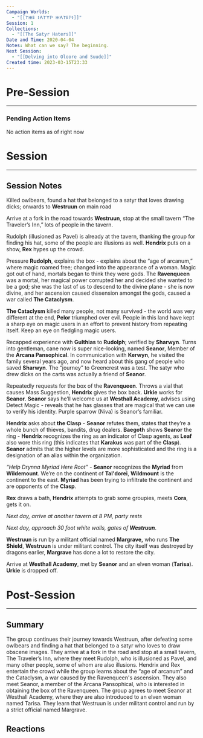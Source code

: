 ```yaml
---
Campaign Worlds:
  - "[[𐌕𐋅𐌄 𐌔𐌀𐌕𐌙𐌐 𐋅𐌀𐌕𐌄𐌐𐌔]]"
Session: 1
Collections:
  - "[[The Satyr Haters]]"
Date and Time: 2020-04-04
Notes: What can we say? The beginning.
Next Session:
  - "[[Delving into Oloore and Suude]]"
Created time: 2023-03-15T23:33
---
```

  

# Pre-Session

---

### Pending Action Items

No action items as of right now

# Session

---

## Session Notes

Killed owlbears, found a hat that belonged to a satyr that loves drawing dicks; onwards to **Westruun** on main road

Arrive at a fork in the road towards **Westruun**, stop at the small tavern “The Traveler’s Inn,” lots of people in the tavern.

Rudolph (illusioned as Pavel) is already at the tavern, thanking the group for finding his hat, some of the people are illusions as well. **Hendrix** puts on a show, **Rex** hypes up the crowd.

Pressure **Rudolph**, explains the box - explains about the “age of arcanum,” where magic roamed free; changed into the appearance of a woman. Magic got out of hand, mortals began to think they were gods. The **Ravenqueen** was a mortal, her magical power corrupted her and decided she wanted to be a god; she was the last of us to descend to the divine plane - she is now divine, and her ascension caused dissension amongst the gods, caused a war called **The Cataclysm**.

**The Cataclysm** killed many people, not many survived - the world was very different at the end, **Pelor** triumphed over evil. People in this land have kept a sharp eye on magic users in an effort to prevent history from repeating itself. Keep an eye on fledgling magic users.

Recapped experience with **Gulthias** to **Rudolph**; verified by **Sharwyn**. Turns into gentleman, cane now is super nice-looking, named **Seanor**, Member of the **Arcana Pansophical**. In communication with **Kerwyn**, he visited the family several years ago, and now heard about this gang of people who saved **Sharwyn**. The “journey” to Greencrest was a test. The satyr who drew dicks on the carts was actually a friend of **Seanor**.

Repeatedly requests for the box of the **Ravenqueen**. Throws a vial that causes Mass Suggestion, **Hendrix** gives the box back. **Urkie** works for **Seanor**. **Seanor** says he’ll welcome us at **Westhall Academy**, advises using Detect Magic - reveals that he has glasses that are magical that we can use to verify his identity. Purple sparrow (Niva) is Seanor’s familiar.

**Hendrix** asks about **the Clasp** - **Seanor** refutes them, states that they’re a whole bunch of thieves, bandits, drug dealers. **Baegoth** shows **Seanor** the ring - **Hendrix** recognizes the ring as an indicator of Clasp agents, as **Leaf** also wore this ring (this indicates that **Karakus** was part of the **Clasp**). **Seanor** admits that the higher levels are more sophisticated and the ring is a designation of an alias within the organization.

_“Help Drynna Myriad Here Root”_ - **Seanor** recognizes the **Myriad** from **Wildemount**. We’re on the continent of **Tal'dorei**, **Wildmount** is the continent to the east. **Myriad** has been trying to infiltrate the continent and are opponents of the **Clasp**.

**Rex** draws a bath, **Hendrix** attempts to grab some groupies, meets **Cora**, gets it on.

_Next day, arrive at another tavern at 8 PM, party rests_

_Next day, approach 30 foot white walls, gates of_ _**Westruun**_.

**Westruun** is run by a militant official named **Margrave,** who runs **The Shield**, **Westruun** is under militant control. The city itself was destroyed by dragons earlier, **Margrave** has done a lot to restore the city.

Arrive at **Westhall Academy**, met by **Seanor** and an elven woman (**Tarisa**). **Urkie** is dropped off.

# Post-Session

---

## Summary

The group continues their journey towards Westruun, after defeating some owlbears and finding a hat that belonged to a satyr who loves to draw obscene images. They arrive at a fork in the road and stop at a small tavern, The Traveler’s Inn, where they meet Rudolph, who is illusioned as Pavel, and many other people, some of whom are also illusions. Hendrix and Rex entertain the crowd while the group learns about the “age of arcanum” and the Cataclysm, a war caused by the Ravenqueen's ascension. They also meet Seanor, a member of the Arcana Pansophical, who is interested in obtaining the box of the Ravenqueen. The group agrees to meet Seanor at Westhall Academy, where they are also introduced to an elven woman named Tarisa. They learn that Westruun is under militant control and run by a strict official named Margrave.

## Reactions